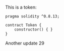 This is a token: 

```
pragma solidity ^0.8.13;

contract Token {
    constructor() { }
}

```

Another update 29